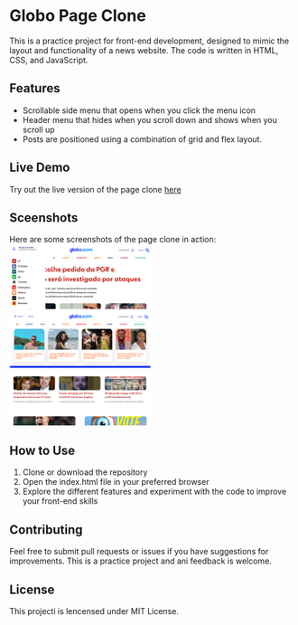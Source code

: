 # Globo Page Clone

This is a practice project for front-end development, designed to mimic the
layout and functionality of a news website. The code is written in HTML, CSS, 
and JavaScript.


## Features

- Scrollable side menu that opens when you click the menu icon
- Header menu that hides when you scroll down and shows when you scroll up
- Posts are positioned using a combination of grid and flex layout.


## Live Demo

Try out the live version of the page clone [here](https://poetic-gelato-c4c135.netlify.app/)


## Sceenshots

Here are some screenshots of the page clone in action:<br>
<img src="screenshots/side-menu.png" width="50%" height="50%">
<img src="screenshots/show-header-menu.png" width="50%" height="50%">
<img src="screenshots/hide-header-menu.png" width="50%" height="50%">


## How to Use

1. Clone or download the repository
2. Open the index.html file in your preferred browser
3. Explore the different features and experiment with the code to improve your front-end skills


## Contributing

Feel free to submit pull requests or issues if you have suggestions for improvements. This is a practice project and ani feedback is welcome.


## License

This projecti is lencensed under MIT License.
